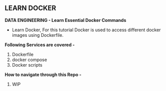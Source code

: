## LEARN DOCKER
**DATA ENGINEERING - Learn Essential Docker Commands**
- Learn Docker, For this tutorial Docker is used to access different docker images using Dockerfile.

**Following Services are covered -**
1. Dockerfile 
2. docker compose 
3. Docker scripts 


**How to navigate through this Repo -**
1. WIP
